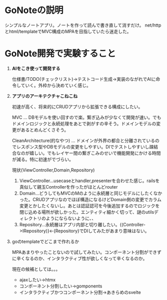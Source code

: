 # GoNoteの説明
シンプルなノートアプリ。ノートを作って読んで書き直して消すだけ。
net/httpとhtml/templateでMVC構成のMPAを目指していたら迷走した。

# GoNote開発で実験すること
1. **AIをこき使って開発する**

    仕様書/TODO(チェックリスト)->テストコード生成->実装のながれでAIに命令していく。外枠から決めていく感じ。
    
2. **アプリのアーキテクチャこねこね**

    初速が高く、将来的にCRUDアプリから拡張できる構成にしたい。
    
    MVC ... DBモデルを使い回すので楽。繋ぎ込みが少なくて開発が速い。でもドメインロジックと永続処理をあとで剥がすの辛そう。ドメインモデルの変更があるとめんどくさそう。

    CleanArchitecture(的なやつ) ... ドメインが外界の都合と分離されているのでレスポンス型やDBモデルの変更をしやすい。DIでテストしやすいし疎結合なのが嬉しい。でもレイヤー間の繋ぎこみのせいで機能開発にかける時間が減る。特に初速がでづらい。

    現状(ViewController,Domain,Repository)
    
    1. ViewController...usecaseとhandler,presenterを合わせた感じ。railsを真似して親玉Controllerを作ったがほとんどrouter
    2. Domain...どうしてもMVCのMのように永続層と同じモデルにしたくなかった。CRUDアプリなのでほぼ構造になるけどDomain側の変更でカラム変更とかしたくないし。あとは認証認可を今後追加するのでロジックを閉じ込める場所が欲しかった。エンティティ細かく切って、謎のutilsディレクトリのようにならないように、、
    3. Repository...永続層はアプリ内部と切り離したい。{(Controller->IRepository)}<-{Repository}でDIしてみたがあまり意味はない。

3. goのtemplateでどこまで作れるか

    MPAあまりやったことないので試してみたい。コンポーネント分割ができずに辛くなるのか、インタラクティブ性が欲しくなって辛くなるのか。

    現在の候補としては。。。
        
    - ajaxしたい->htmx
    - コンポーネント分割したい->gomponents
    - インタラクティブかつコンポーネント分割->あきらめのsvelte


